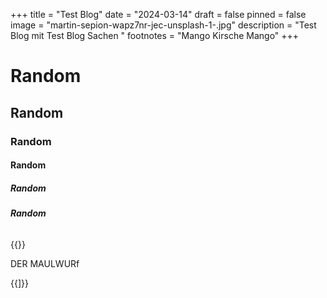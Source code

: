 +++
title = "Test Blog"
date = "2024-03-14"
draft = false
pinned = false
image = "martin-sepion-wapz7nr-jec-unsplash-1-.jpg"
description = "Test Blog mit Test Blog Sachen "
footnotes = "Mango Kirsche Mango"
+++
# **Random**

## Random

### Random

#### Random

##### Random

###### **Random**

{{<box>}}

DER MAULWURf

{{</box>]}}